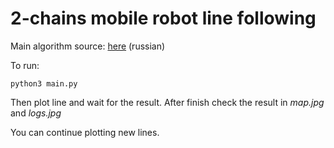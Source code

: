 # 2-chains mobile robot line following

Main algorithm source: [here](https://cyberleninka.ru/article/n/modelirovanie-dvizheniya-kolesnogo-robota-po-zadannomu-puti/viewer) (russian)

To run:

`python3 main.py`

Then plot line and wait for the result. After finish check the result in *map.jpg* and *logs.jpg*

You can continue plotting new lines.
